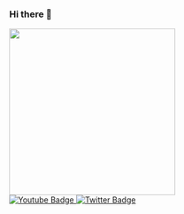 ### Hi there 👋


<div id="header" align="">
  <img src="https://media.giphy.com/media/yALcFbrKshfoY/giphy.gif" width="300" heigt="600"/>
</div>

<div id="badges">
  <a href="your-youtube-URL">
    <img src="https://img.shields.io/badge/YouTube-red?style=for-the-badge&logo=youtube&logoColor=white" alt="Youtube Badge"/>
  </a>
  <a href="your-twitter-URL">
    <img src="https://img.shields.io/badge/Twitter-blue?style=for-the-badge&logo=twitter&logoColor=white" alt="Twitter Badge"/>
  </a>
</div>

<!--
**deividbautista/deividbautista** is a ✨ _special_ ✨ repository because its `README.md` (this file) appears on your GitHub profile.
---

